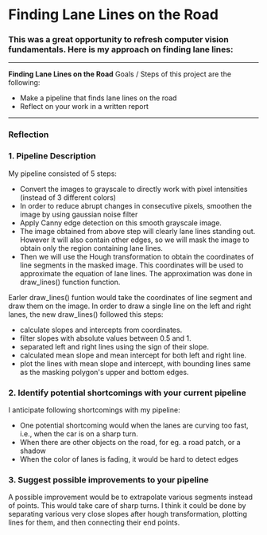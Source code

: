 # **Finding Lane Lines on the Road** 

### This was a great opportunity to refresh computer vision fundamentals. Here is my approach on finding lane lines: 

---

**Finding Lane Lines on the Road**
Goals / Steps of this project are the following:
* Make a pipeline that finds lane lines on the road
* Reflect on your work in a written report


[test_images_output]: ./test

[image1]: ./examples/grayscale.jpg "Grayscale"

---

### Reflection

### 1. Pipeline Description

My pipeline consisted of 5 steps:
- Convert the images to grayscale to directly work with pixel intensities (instead of 3 different colors)
- In order to reduce abrupt changes in consecutive pixels, smoothen the image by using gaussian noise filter
- Apply Canny edge detection on this smooth grayscale image.
- The image obtained from above step will clearly lane lines standing out. However it will also contain other
  edges, so we will mask the image to obtain only the region containing lane lines.
- Then we will use the Hough transformation to obtain the coordinates of line segments in the masked image.
  This coordinates will be used to approximate the equation of lane lines. The approximation was done in draw_lines() function
  function.

Earler draw_lines() funtion would take the coordinates of line segment and draw them on the image.
In order to draw a single line on the left and right lanes, the new draw_lines() followed this steps:
- calculate slopes and intercepts from coordinates.
- filter slopes with absolute values between 0.5 and 1.
- separated left and right lines using the sign of their slope.
- calculated mean slope and mean intercept for both left and right line.
- plot the lines with mean slope and intercept, with bounding lines same as the masking polygon's upper and bottom edges.


[pipeline stages]: ./test_images_output/solidYellowCurvePipeline.png "Pipeline Stages"


### 2. Identify potential shortcomings with your current pipeline

I anticipate following shortcomings with my pipeline:
- One potential shortcoming would when the lanes are curving too fast, i.e., when the car
  is on a sharp turn.
- When there are other objects on the road, for eg. a road patch, or a shadow
- When the color of lanes is fading, it would be hard to detect edges 

### 3. Suggest possible improvements to your pipeline

A possible improvement would be to extrapolate various segments instead of points.
This would take care of sharp turns. I think it could be done by separating various very close slopes after
hough transformation, plotting lines for them, and then connecting their end points.
 
